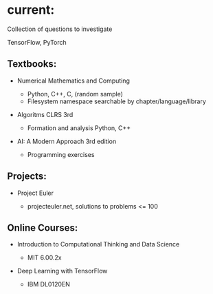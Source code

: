 # current:

Collection of questions to investigate

TensorFlow, PyTorch

## Textbooks:

* Numerical Mathematics and Computing
  * Python, C++, C, (random sample)
  * Filesystem namespace searchable by chapter/language/library
  
* Algoritms CLRS 3rd
  * Formation and analysis Python, C++

* AI: A Modern Approach 3rd edition
    * Programming exercises

## Projects:

* Project Euler

  * projecteuler.net, solutions to problems <= 100

## Online Courses:

* Introduction to Computational Thinking and Data Science
    
    * MIT 6.00.2x

* Deep Learning with TensorFlow

    * IBM DL0120EN
